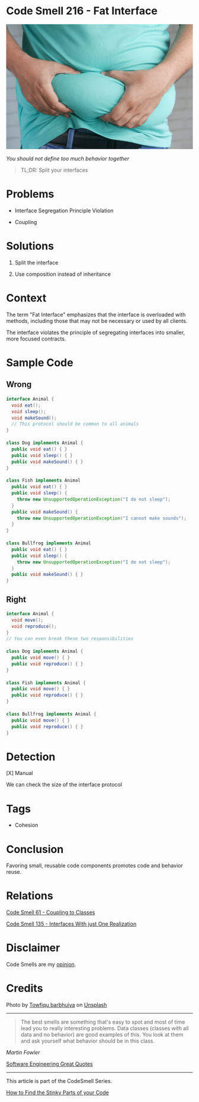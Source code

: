 # Code Smell 216 - Fat Interface
            
![Code Smell 216 - Fat Interface](Code%20Smell%20216%20-%20Fat%20Interface.jpg)

*You should not define too much behavior together*

> TL;DR: Split your interfaces 

# Problems

- Interface Segregation Principle Violation

- Coupling

# Solutions

1. Split the interface

2. Use composition instead of inheritance

# Context

The term "Fat Interface" emphasizes that the interface is overloaded with methods, including those that may not be necessary or used by all clients. 

The interface violates the principle of segregating interfaces into smaller, more focused contracts.

# Sample Code

## Wrong

[Gist Url]: # (https://gist.github.com/mcsee/dc549ce28d805020e657f227eef10c5f)
```java
interface Animal {
  void eat();
  void sleep();
  void makeSound();
  // This protocol should be common to all animals
}

class Dog implements Animal {
  public void eat() { }
  public void sleep() { }
  public void makeSound() { }
}

class Fish implements Animal
  public void eat() { }
  public void sleep() {
    throw new UnsupportedOperationException("I do not sleep");
  }
  public void makeSound() {
    throw new UnsupportedOperationException("I cannot make sounds");
  }
}

class Bullfrog implements Animal
  public void eat() { }
  public void sleep() { 
    throw new UnsupportedOperationException("I do not sleep");  
  }
  public void makeSound() { }
}
```

## Right

[Gist Url]: # (https://gist.github.com/mcsee/811c638d22fb50bff24336695a6750ae)
```java
interface Animal {
  void move();
  void reproduce();  
}
// You can even break these two responsibilities

class Dog implements Animal {
  public void move() { }
  public void reproduce() { } 
}

class Fish implements Animal {
  public void move() { }
  public void reproduce() { } 
}

class Bullfrog implements Animal {
  public void move() { }
  public void reproduce() { } 
}
```

# Detection

[X] Manual

We can check the size of the interface protocol

# Tags

- Cohesion

# Conclusion

Favoring small, reusable code components promotes code and behavior reuse.

# Relations

[Code Smell 61 - Coupling to Classes](https://github.com/mcsee/Software-Design-Articles/tree/main/Articles/Code%20Smells/Code%20Smell%2061%20-%20Coupling%20to%20Classes/readme.md)

[Code Smell 135 - Interfaces With just One Realization](https://github.com/mcsee/Software-Design-Articles/tree/main/Articles/Code%20Smells/Code%20Smell%20135%20-%20Interfaces%20With%20just%20One%20Realization/readme.md)

# Disclaimer

Code Smells are my [opinion](https://github.com/mcsee/Software-Design-Articles/tree/main/Articles/Blogging/I%20Wrote%20More%20than%2090%20Articles%20on%202021%20Here%20is%20What%20I%20Learned/readme.md).

# Credits

Photo by [Towfiqu barbhuiya](https://unsplash.com/fr/@towfiqu999999) on [Unsplash](https://unsplash.com/s/photos/fa)
    
* * *

> The best smells are something that's easy to spot and most of time lead you to really interesting problems. Data classes (classes with all data and no behavior) are good examples of this. You look at them and ask yourself what behavior should be in this class.

_Martin Fowler_
 
[Software Engineering Great Quotes](https://github.com/mcsee/Software-Design-Articles/tree/main/Articles/Quotes/Software%20Engineering%20Great%20Quotes/readme.md)

* * *

This article is part of the CodeSmell Series.

[How to Find the Stinky Parts of your Code](https://github.com/mcsee/Software-Design-Articles/tree/main/Articles/Code%20Smells/How%20to%20Find%20the%20Stinky%20parts%20of%20your%20Code/readme.md)